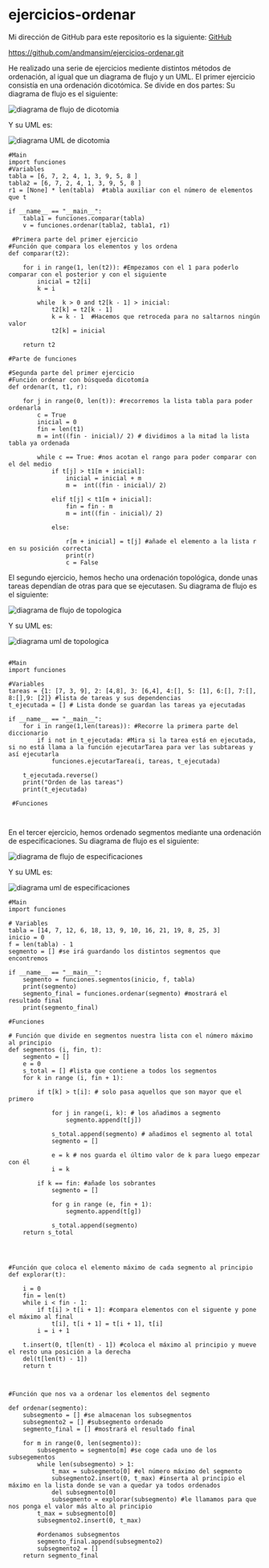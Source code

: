 # ejercicios-ordenar
Mi dirección de GitHub para este repositorio es la siguiente: [GitHub](https://github.com/andmansim/ejercicios-ordenar.git)

https://github.com/andmansim/ejercicios-ordenar.git

He realizado una serie de ejercicios mediente distintos métodos de ordenación, al igual que un diagrama de flujo y un UML.
El primer ejercicio consistía en una ordenación dicotómica. Se divide en dos partes:
Su diagrama de flujo es el siguiente:

![diagrama de flujo de dicotomia](/Dicotomia.jpg)

Y su UML es:

![diagrama UML de dicotomia](/dicotomia/UMLdicotomia.jpg)

```
#Main
import funciones
#Variables
tabla = [6, 7, 2, 4, 1, 3, 9, 5, 8 ]
tabla2 = [6, 7, 2, 4, 1, 3, 9, 5, 8 ]
r1 = [None] * len(tabla)  #tabla auxiliar con el número de elementos que t

if __name__ == "__main__":
    tabla1 = funciones.comparar(tabla)
    v = funciones.ordenar(tabla2, tabla1, r1)
 
 #Primera parte del primer ejercicio
#Función que compara los elementos y los ordena
def comparar(t2):
  
    for i in range(1, len(t2)): #Empezamos con el 1 para poderlo comparar con el posterior y con el siguiente
        inicial = t2[i]
        k = i   
                
        while  k > 0 and t2[k - 1] > inicial:
            t2[k] = t2[k - 1]
            k = k - 1  #Hacemos que retroceda para no saltarnos ningún valor
            t2[k] = inicial 
                
    return t2
    
#Parte de funciones       

#Segunda parte del primer ejercicio
#Función ordenar con búsqueda dicotomía
def ordenar(t, t1, r):
        
    for j in range(0, len(t)): #recorremos la lista tabla para poder ordenarla
        c = True  
        inicial = 0
        fin = len(t1)
        m = int((fin - inicial)/ 2) # dividimos a la mitad la lista tabla ya ordenada
        
        while c == True: #nos acotan el rango para poder comparar con el del medio
            if t[j] > t1[m + inicial]: 
                inicial = inicial + m    
                m =  int((fin - inicial)/ 2)
                 
            elif t[j] < t1[m + inicial]: 
                fin = fin - m 
                m = int((fin - inicial)/ 2)
              
            else:
                
                r[m + inicial] = t[j] #añade el elemento a la lista r en su posición correcta
                print(r)
                c = False
 ```


El segundo ejercicio, hemos hecho una ordenación topológica, donde unas tareas dependían de otras para que se ejecutasen.
Su diagrama de flujo es el siguiente:

![diagrama de flujo de topologica](/Topologica.jpg)

Y su UML es:

![diagrama uml de topologica](/topologica/UMLtopologica.jpg)

```

#Main
import funciones

#Variables
tareas = {1: [7, 3, 9], 2: [4,8], 3: [6,4], 4:[], 5: [1], 6:[], 7:[], 8:[],9: [2]} #lista de tareas y sus dependencias
t_ejecutada = [] # Lista donde se guardan las tareas ya ejecutadas

if __name__ == "__main__":
    for i in range(1,len(tareas)): #Recorre la primera parte del diccionario
        if i not in t_ejecutada: #Mira si la tarea está en ejecutada, si no está llama a la función ejecutarTarea para ver las subtareas y así ejecutarla
            funciones.ejecutarTarea(i, tareas, t_ejecutada)
                    
    t_ejecutada.reverse()
    print("Orden de las tareas")
    print(t_ejecutada)  
    
 #Funciones
 
 
```

En el tercer ejercicio, hemos ordenado segmentos mediante una ordenación de especificaciones.
Su diagrama de flujo es el siguiente:

![diagrama de flujo de especificaciones](/Especificaciones.jpg)

Y su UML es:

![diagrama uml de especificaciones](/especificaciones/UMLespecificaciones.jpg)

```
#Main
import funciones

# Variables
tabla = [14, 7, 12, 6, 18, 13, 9, 10, 16, 21, 19, 8, 25, 3]
inicio = 0
f = len(tabla) - 1
segmento = [] #se irá guardando los distintos segmentos que encontremos 

if __name__ == "__main__":
    segmento = funciones.segmentos(inicio, f, tabla)
    print(segmento)
    segmento_final = funciones.ordenar(segmento) #mostrará el resultado final
    print(segmento_final)
    
#Funciones

# Función que divide en segmentos nuestra lista con el número máximo al principio
def segmentos (i, fin, t):
    segmento = []
    e = 0
    s_total = [] #lista que contiene a todos los segmentos
    for k in range (i, fin + 1):
        
        if t[k] > t[i]: # solo pasa aquellos que son mayor que el primero
            
            for j in range(i, k): # los añadimos a segmento
                segmento.append(t[j])
                
            s_total.append(segmento) # añadimos el segmento al total
            segmento = []
            
            e = k # nos guarda el último valor de k para luego empezar con él
            i = k
        
        if k == fin: #añade los sobrantes
            segmento = []
            
            for g in range (e, fin + 1):
                segmento.append(t[g])
                
            s_total.append(segmento)
    return s_total


            
         
#Función que coloca el elemento máximo de cada segmento al principio
def explorar(t):
    
    i = 0
    fin = len(t)
    while i < fin - 1:
        if t[i] > t[i + 1]: #compara elementos con el siguente y pone el máximo al final
            t[i], t[i + 1] = t[i + 1], t[i]
        i = i + 1
    
    t.insert(0, t[len(t) - 1]) #coloca el máximo al principio y mueve el resto una posición a la derecha
    del(t[len(t) - 1])
    return t



#Función que nos va a ordenar los elementos del segmento

def ordenar(segmento):
    subsegmento = [] #se almacenan los subsegmentos
    subsegmento2 = [] #subsegmento ordenado
    segmento_final = [] #mostrará el resultado final

    for m in range(0, len(segmento)):
        subsegmento = segmento[m] #se coge cada uno de los subsegementos
        while len(subsegmento) > 1:
            t_max = subsegmento[0] #el número máximo del segmento
            subsegmento2.insert(0, t_max) #inserta al principio el máximo en la lista donde se van a quedar ya todos ordenados
            del subsegmento[0]
            subsegmento = explorar(subsegmento) #le llamamos para que nos ponga el valor más alto al principio
        t_max = subsegmento[0]
        subsegmento2.insert(0, t_max)
        
        #ordenamos subsegmentos
        segmento_final.append(subsegmento2)
        subsegmento2 = []
    return segmento_final

```
